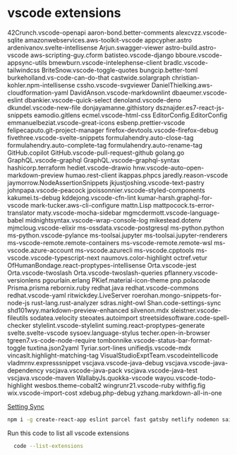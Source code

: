 
# vscode extensions

42Crunch.vscode-openapi
aaron-bond.better-comments
alexcvzz.vscode-sqlite
amazonwebservices.aws-toolkit-vscode
appcypher.astro
ardenivanov.svelte-intellisense
Arjun.swagger-viewer
astro-build.astro-vscode
aws-scripting-guy.cform
batisteo.vscode-django
bboure.vscode-appsync-utils
bmewburn.vscode-intelephense-client
bradlc.vscode-tailwindcss
BriteSnow.vscode-toggle-quotes
bungcip.better-toml
burkeholland.vs-code-can-do-that
castwide.solargraph
christian-kohler.npm-intellisense
cssho.vscode-svgviewer
DanielThielking.aws-cloudformation-yaml
DavidAnson.vscode-markdownlint
dbaeumer.vscode-eslint
dbankier.vscode-quick-select
denoland.vscode-deno
dkundel.vscode-new-file
donjayamanne.githistory
dsznajder.es7-react-js-snippets
eamodio.gitlens
ecmel.vscode-html-css
EditorConfig.EditorConfig
emmanuelbeziat.vscode-great-icons
esbenp.prettier-vscode
felipecaputo.git-project-manager
firefox-devtools.vscode-firefox-debug
fivethree.vscode-svelte-snippets
formulahendry.auto-close-tag
formulahendry.auto-complete-tag
formulahendry.auto-rename-tag
GitHub.copilot
GitHub.vscode-pull-request-github
golang.go
GraphQL.vscode-graphql
GraphQL.vscode-graphql-syntax
hashicorp.terraform
hediet.vscode-drawio
hnw.vscode-auto-open-markdown-preview
humao.rest-client
ikappas.phpcs
jaredly.reason-vscode
jaymorrow.NodeAssertionSnippets
jkjustjoshing.vscode-text-pastry
johnpapa.vscode-peacock
jpoissonnier.vscode-styled-components
kakumei.ts-debug
kddejong.vscode-cfn-lint
kumar-harsh.graphql-for-vscode
mark-tucker.aws-cli-configure
mattn.Lisp
mattpocock.ts-error-translator
maty.vscode-mocha-sidebar
mgmcdermott.vscode-language-babel
midnightsyntax.vscode-wrap-console-log
mikestead.dotenv
mjmcloug.vscode-elixir
ms-ossdata.vscode-postgresql
ms-python.python
ms-python.vscode-pylance
ms-toolsai.jupyter
ms-toolsai.jupyter-renderers
ms-vscode-remote.remote-containers
ms-vscode-remote.remote-wsl
ms-vscode.azure-account
ms-vscode.azurecli
ms-vscode.cpptools
ms-vscode.vscode-typescript-next
naumovs.color-highlight
octref.vetur
OfHumanBondage.react-proptypes-intellisense
Orta.vscode-jest
Orta.vscode-twoslash
Orta.vscode-twoslash-queries
pflannery.vscode-versionlens
pgourlain.erlang
PKief.material-icon-theme
pnp.polacode
Prisma.prisma
rebornix.ruby
redhat.java
redhat.vscode-commons
redhat.vscode-yaml
ritwickdey.LiveServer
roerohan.mongo-snippets-for-node-js
rust-lang.rust-analyzer
sdras.night-owl
Shan.code-settings-sync
shd101wyy.markdown-preview-enhanced
silvenon.mdx
sleistner.vscode-fileutils
sodatea.velocity
steoates.autoimport
streetsidesoftware.code-spell-checker
stylelint.vscode-stylelint
suming.react-proptypes-generate
svelte.svelte-vscode
sysoev.language-stylus
techer.open-in-browser
tgreen7.vs-code-node-require
tombonnike.vscode-status-bar-format-toggle
tuxtina.json2yaml
Tyriar.sort-lines
unifiedjs.vscode-mdx
vincaslt.highlight-matching-tag
VisualStudioExptTeam.vscodeintellicode
vladmrnv.expresssnippet
vscjava.vscode-java-debug
vscjava.vscode-java-dependency
vscjava.vscode-java-pack
vscjava.vscode-java-test
vscjava.vscode-maven
WallabyJs.quokka-vscode
wayou.vscode-todo-highlight
wesbos.theme-cobalt2
wingrunr21.vscode-ruby
withfig.fig
wix.vscode-import-cost
xdebug.php-debug
yzhang.markdown-all-in-one

[Setting Sync](https://gist.github.com/Oluwasetemi/40ba9fae99386ab07a9427b9f6e0c847)

```sh
npm i -g create-react-app eslint parcel fast gatsby netlify nodemon sails trash codesandbox create-gitignore blitz npkill
```

Run this code to list all vscode extensions

```sh
  code --list-extensions
```
